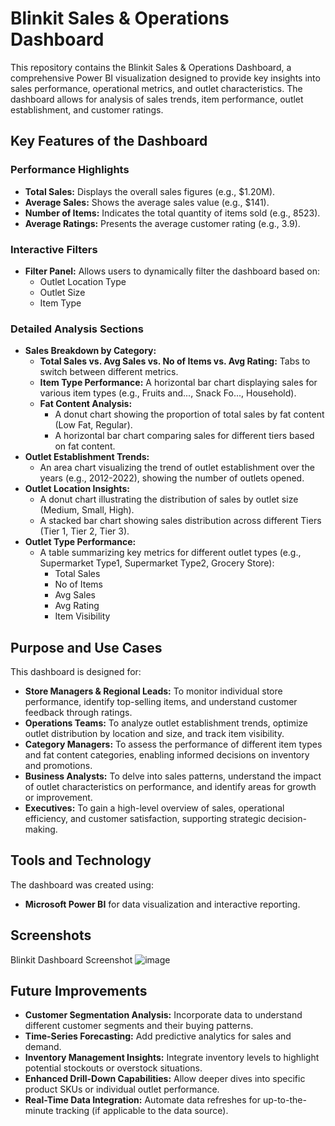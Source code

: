 # Blinkit Sales & Operations Dashboard

This repository contains the Blinkit Sales & Operations Dashboard, a comprehensive Power BI visualization designed to provide key insights into sales performance, operational metrics, and outlet characteristics. The dashboard allows for analysis of sales trends, item performance, outlet establishment, and customer ratings.

## Key Features of the Dashboard

### Performance Highlights
* **Total Sales:** Displays the overall sales figures (e.g., $1.20M).
* **Average Sales:** Shows the average sales value (e.g., $141).
* **Number of Items:** Indicates the total quantity of items sold (e.g., 8523).
* **Average Ratings:** Presents the average customer rating (e.g., 3.9).

### Interactive Filters
* **Filter Panel:** Allows users to dynamically filter the dashboard based on:
    * Outlet Location Type
    * Outlet Size
    * Item Type

### Detailed Analysis Sections
* **Sales Breakdown by Category:**
    * **Total Sales vs. Avg Sales vs. No of Items vs. Avg Rating:** Tabs to switch between different metrics.
    * **Item Type Performance:** A horizontal bar chart displaying sales for various item types (e.g., Fruits and..., Snack Fo..., Household).
    * **Fat Content Analysis:**
        * A donut chart showing the proportion of total sales by fat content (Low Fat, Regular).
        * A horizontal bar chart comparing sales for different tiers based on fat content.
* **Outlet Establishment Trends:**
    * An area chart visualizing the trend of outlet establishment over the years (e.g., 2012-2022), showing the number of outlets opened.
* **Outlet Location Insights:**
    * A donut chart illustrating the distribution of sales by outlet size (Medium, Small, High).
    * A stacked bar chart showing sales distribution across different Tiers (Tier 1, Tier 2, Tier 3).
* **Outlet Type Performance:**
    * A table summarizing key metrics for different outlet types (e.g., Supermarket Type1, Supermarket Type2, Grocery Store):
        * Total Sales
        * No of Items
        * Avg Sales
        * Avg Rating
        * Item Visibility

## Purpose and Use Cases

This dashboard is designed for:

* **Store Managers & Regional Leads:** To monitor individual store performance, identify top-selling items, and understand customer feedback through ratings.
* **Operations Teams:** To analyze outlet establishment trends, optimize outlet distribution by location and size, and track item visibility.
* **Category Managers:** To assess the performance of different item types and fat content categories, enabling informed decisions on inventory and promotions.
* **Business Analysts:** To delve into sales patterns, understand the impact of outlet characteristics on performance, and identify areas for growth or improvement.
* **Executives:** To gain a high-level overview of sales, operational efficiency, and customer satisfaction, supporting strategic decision-making.

## Tools and Technology

The dashboard was created using:

* **Microsoft Power BI** for data visualization and interactive reporting.

## Screenshots

Blinkit Dashboard Screenshot
![image](https://github.com/user-attachments/assets/de9615cb-d252-4c85-b822-bf1093097039)



## Future Improvements

* **Customer Segmentation Analysis:** Incorporate data to understand different customer segments and their buying patterns.
* **Time-Series Forecasting:** Add predictive analytics for sales and demand.
* **Inventory Management Insights:** Integrate inventory levels to highlight potential stockouts or overstock situations.
* **Enhanced Drill-Down Capabilities:** Allow deeper dives into specific product SKUs or individual outlet performance.
* **Real-Time Data Integration:** Automate data refreshes for up-to-the-minute tracking (if applicable to the data source).
